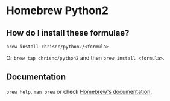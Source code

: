 # Homebrew Python2

## How do I install these formulae?

`brew install chrisnc/python2/<formula>`

Or `brew tap chrisnc/python2` and then `brew install <formula>`.

## Documentation

`brew help`, `man brew` or check [Homebrew's documentation](https://docs.brew.sh).
